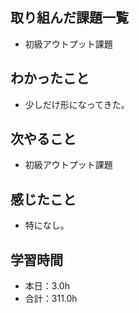 ## 取り組んだ課題一覧
- 初級アウトプット課題
## わかったこと
- 少しだけ形になってきた。
## 次やること
- 初級アウトプット課題
## 感じたこと
- 特になし。
## 学習時間
- 本日：3.0h
- 合計：311.0h